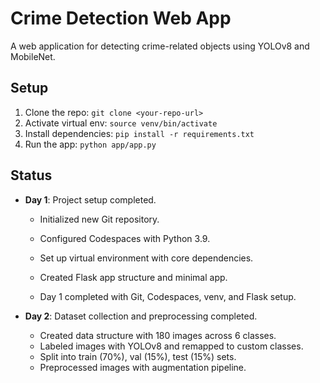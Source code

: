 # Crime Detection Web App

A web application for detecting crime-related objects using YOLOv8 and MobileNet.

## Setup
1. Clone the repo: `git clone <your-repo-url>`
2. Activate virtual env: `source venv/bin/activate`
3. Install dependencies: `pip install -r requirements.txt`
4. Run the app: `python app/app.py`

## Status
- **Day 1**: Project setup completed.
  - Initialized new Git repository.
  - Configured Codespaces with Python 3.9.
  - Set up virtual environment with core dependencies.
  - Created Flask app structure and minimal app.

  - Day 1 completed with Git, Codespaces, venv, and Flask setup.

- **Day 2**: Dataset collection and preprocessing completed.
  - Created data structure with 180 images across 6 classes.
  - Labeled images with YOLOv8 and remapped to custom classes.
  - Split into train (70%), val (15%), test (15%) sets.
  - Preprocessed images with augmentation pipeline.

